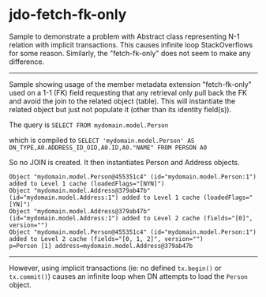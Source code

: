 # jdo-fetch-fk-only

Sample to demonstrate a problem with Abstract class representing N-1 relation with implicit transactions.  This causes infinite loop StackOverflows for some reason.
Similarly, the "fetch-fk-only" does not seem to make any difference.

---

Sample showing usage of the member metadata extension "fetch-fk-only" used on a 1-1 (FK) field requesting that any retrieval only pull back the FK and avoid the join to the related object (table). This will instantiate the related object but just not populate it (other than its identity field(s)).

The query is
`SELECT FROM mydomain.model.Person`

which is compiled to
`SELECT 'mydomain.model.Person' AS DN_TYPE,A0.ADDRESS_ID_OID,A0.ID,A0."NAME" FROM PERSON A0`

So no JOIN is created. It then instantiates Person and Address objects.

    Object "mydomain.model.Person@455351c4" (id="mydomain.model.Person:1") added to Level 1 cache (loadedFlags="[NYN]")  
    Object "mydomain.model.Address@379ab47b" (id="mydomain.model.Address:1") added to Level 1 cache (loadedFlags="[YN]")  
    Object "mydomain.model.Address@379ab47b" (id="mydomain.model.Address:1") added to Level 2 cache (fields="[0]", version="")  
    Object "mydomain.model.Person@455351c4" (id="mydomain.model.Person:1") added to Level 2 cache (fields="[0, 1, 2]", version="")  
    p=Person [1] address=mydomain.model.Address@379ab47b  

---

However, using implicit transactions (ie: no defined `tx.begin()` or `tx.commit()`) causes an infinite loop when DN attempts to load the `Person` object. 